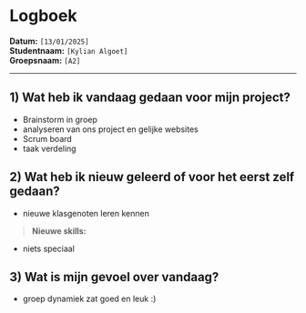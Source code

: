 # Logboek

**Datum:** `[13/01/2025]`  
**Studentnaam:** `[Kylian Algoet]`  
**Groepsnaam:** `[A2]`

---

## 1) Wat heb ik vandaag gedaan voor mijn project?

- Brainstorm in groep
- analyseren van ons project en gelijke websites
- Scrum board
- taak verdeling

## 2) Wat heb ik nieuw geleerd of voor het eerst zelf gedaan?

- nieuwe klasgenoten leren kennen

> **Nieuwe skills:**

- niets speciaal

## 3) Wat is mijn gevoel over vandaag?

- groep dynamiek zat goed en leuk :)
